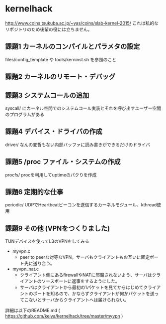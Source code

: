# kernelhack
http://www.coins.tsukuba.ac.jp/~yas/coins/slab-kernel-2015/
これは私的なリポジトリのため後輩の役には立ちません。

## 課題1 カーネルのコンパイルとパラメタの設定
files/config\_template や tools/kerninst.sh を参照のこと
## 課題2 カーネルのリモート・デバッグ
## 課題3 システムコールの追加
syscall/ にカーネル空間でのシステムコール実装とそれを呼び出すユーザー空間のプログラムがある
## 課題4 デバイス・ドライバの作成
driver/
なんの変哲もない内部バッファに読み書きができるだけのドライバ
## 課題5 /proc ファイル・システムの作成
procfs/
procを利用してuptimeのパクりを作成
## 課題6 定期的な仕事
periodic/
UDPでHeartbeatビーコンを送信するカーネルモジュール、kthread使用
## 課題9 その他 (VPNをつくりました)
TUNデバイスを使ってL3のVPNをしてみる

* myvpn.c
  * peer to peerな対等なVPN。サーバもクライアントもお互いに固定ポート先に送り合う。
* myvpn\_nat.c
  * クライアント側にあるfirewallやNATに邪魔されないよう、サーバはクライアントのソースポートに返事をするようにした。
  * サーバはクライアントから最初の1パケットを見てからはじめてクライアントのポートを知るので、かならずクライアントが何かパケットを送ってこないとサーバからクライアントへは届けられない。

詳細は以下のREADME.md
( https://github.com/keiya/kernelhack/tree/master/myvpn )
